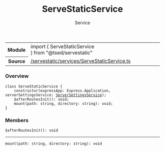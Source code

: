 
<header class="symbol-info-header"><h1 id="servestaticservice">ServeStaticService</h1><label class="symbol-info-type-label service">Service</label></header>
<!-- summary -->
<section class="symbol-info"><table class="is-full-width"><tbody><tr><th>Module</th><td><div class="lang-typescript"><span class="token keyword">import</span> { ServeStaticService }&nbsp;<span class="token keyword">from</span>&nbsp;<span class="token string">"@tsed/servestatic"</span></div></td></tr><tr><th>Source</th><td><a href="https://github.com/Romakita/ts-express-decorators/blob/v4.15.1/src//servestatic/services/ServeStaticService.ts#L0-L0">/servestatic/services/ServeStaticService.ts</a></td></tr></tbody></table></section>
<!-- overview -->


### Overview


<pre><code class="typescript-lang "><span class="token keyword">class</span> ServeStaticService <span class="token punctuation">{</span>
    <span class="token keyword">constructor</span><span class="token punctuation">(</span>expressApp<span class="token punctuation">:</span> Express.Application<span class="token punctuation">,</span> serverSettingsService<span class="token punctuation">:</span> <a href="#api/common/config/serversettingsservice"><span class="token">ServerSettingsService</span></a><span class="token punctuation">)</span><span class="token punctuation">;</span>
    $<span class="token function">afterRoutesInit</span><span class="token punctuation">(</span><span class="token punctuation">)</span><span class="token punctuation">:</span> <span class="token keyword">void</span><span class="token punctuation">;</span>
    <span class="token function">mount</span><span class="token punctuation">(</span>path<span class="token punctuation">:</span> <span class="token keyword">string</span><span class="token punctuation">,</span> directory<span class="token punctuation">:</span> <span class="token keyword">string</span><span class="token punctuation">)</span><span class="token punctuation">:</span> <span class="token keyword">void</span><span class="token punctuation">;</span>
<span class="token punctuation">}</span></code></pre>


<!-- Parameters -->

<!-- Description -->

<!-- Members -->







### Members



<div class="method-overview">
<pre><code class="typescript-lang ">$<span class="token function">afterRoutesInit</span><span class="token punctuation">(</span><span class="token punctuation">)</span><span class="token punctuation">:</span> <span class="token keyword">void</span></code></pre>
</div>




<hr/>



<div class="method-overview">
<pre><code class="typescript-lang "><span class="token function">mount</span><span class="token punctuation">(</span>path<span class="token punctuation">:</span> <span class="token keyword">string</span><span class="token punctuation">,</span> directory<span class="token punctuation">:</span> <span class="token keyword">string</span><span class="token punctuation">)</span><span class="token punctuation">:</span> <span class="token keyword">void</span></code></pre>
</div>








